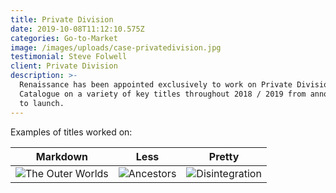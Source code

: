```yaml
---
title: Private Division
date: 2019-10-08T11:12:10.575Z
categories: Go-to-Market
image: /images/uploads/case-privatedivision.jpg
testimonial: Steve Folwell
client: Private Division
description: >-
  Renaissance has been appointed exclusively to work on Private Division’s
  Catalogue on a variety of key titles throughout 2018 / 2019 from announcement
  to launch.
---
```

Examples of titles worked on:

Markdown | Less | Pretty
--- | --- | ---
| ![The Outer Worlds](/images/uploads/case-privatedivision-outerworldslogo.jpg "Prominent Guardian coverage for announcement")| ![Ancestors](/images/uploads/case-privatedivision-ancestorslogo.jpg "Corporate media coverage for Ancestors & record of influencer coverage for launch with UK as the #3 territory")| ![Disintegration](/images/uploads/case-privatedivision-disintegrationlogo.jpg " Edge announcement brokered by Renaissance") | ![Kerbal Space Program 2](/images/uploads/case-privatedivision-kerbal2logo.jpg " PC Gamer coverage from announcement at Gamescom 2019")
